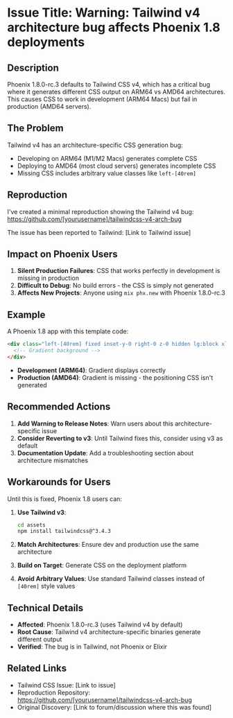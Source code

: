 # Issue Title: Warning: Tailwind v4 architecture bug affects Phoenix 1.8 deployments

## Description

Phoenix 1.8.0-rc.3 defaults to Tailwind CSS v4, which has a critical bug where it generates different CSS output on ARM64 vs AMD64 architectures. This causes CSS to work in development (ARM64 Macs) but fail in production (AMD64 servers).

## The Problem

Tailwind v4 has an architecture-specific CSS generation bug:
- Developing on ARM64 (M1/M2 Macs) generates complete CSS
- Deploying to AMD64 (most cloud servers) generates incomplete CSS
- Missing CSS includes arbitrary value classes like `left-[40rem]`

## Reproduction

I've created a minimal reproduction showing the Tailwind v4 bug:
https://github.com/[yourusername]/tailwindcss-v4-arch-bug

The issue has been reported to Tailwind: [Link to Tailwind issue]

## Impact on Phoenix Users

1. **Silent Production Failures**: CSS that works perfectly in development is missing in production
2. **Difficult to Debug**: No build errors - the CSS is simply not generated
3. **Affects New Projects**: Anyone using `mix phx.new` with Phoenix 1.8.0-rc.3

## Example

A Phoenix 1.8 app with this template code:
```html
<div class="left-[40rem] fixed inset-y-0 right-0 z-0 hidden lg:block xl:left-[50rem]">
  <!-- Gradient background -->
</div>
```

- **Development (ARM64)**: Gradient displays correctly
- **Production (AMD64)**: Gradient is missing - the positioning CSS isn't generated

## Recommended Actions

1. **Add Warning to Release Notes**: Warn users about this architecture-specific issue
2. **Consider Reverting to v3**: Until Tailwind fixes this, consider using v3 as default
3. **Documentation Update**: Add a troubleshooting section about architecture mismatches

## Workarounds for Users

Until this is fixed, Phoenix 1.8 users can:

1. **Use Tailwind v3**:
   ```bash
   cd assets
   npm install tailwindcss@^3.4.3
   ```

2. **Match Architectures**: Ensure dev and production use the same architecture

3. **Build on Target**: Generate CSS on the deployment platform

4. **Avoid Arbitrary Values**: Use standard Tailwind classes instead of `[40rem]` style values

## Technical Details

- **Affected**: Phoenix 1.8.0-rc.3 (uses Tailwind v4 by default)
- **Root Cause**: Tailwind v4 architecture-specific binaries generate different output
- **Verified**: The bug is in Tailwind, not Phoenix or Elixir

## Related Links

- Tailwind CSS Issue: [Link to issue]
- Reproduction Repository: https://github.com/[yourusername]/tailwindcss-v4-arch-bug
- Original Discovery: [Link to forum/discussion where this was found]